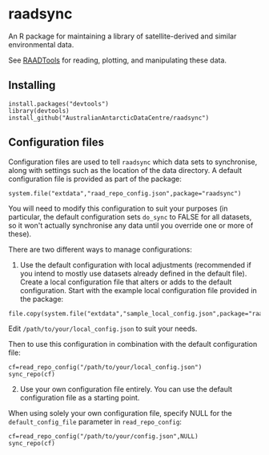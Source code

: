 raadsync
========

An R package for maintaining a library of satellite-derived and similar environmental data.

See [RAADTools](https://github.com/AustralianAntarcticDivision/raadtools) for reading, plotting, and manipulating these data.

## Installing

```{r}
install.packages("devtools")
library(devtools)
install_github("AustralianAntarcticDataCentre/raadsync")
```

## Configuration files

Configuration files are used to tell `raadsync` which data sets to synchronise, along with settings such as the location of the data directory. A default configuration file is provided as part of the package:

```{r}
system.file("extdata","raad_repo_config.json",package="raadsync")
```

You will need to modify this configuration to suit your purposes (in particular, the default configuration sets `do_sync` to FALSE for all datasets, so it won't actually synchronise any data until you override one or more of these).

There are two different ways to manage configurations:

1. Use the default configuration with local adjustments (recommended if you intend to mostly use datasets already defined in the default file). Create a local configuration file that alters or adds to the default configuration. Start with the example local configuration file provided in the package:

  ```{r}
  file.copy(system.file("extdata","sample_local_config.json",package="raadsync"),"/path/to/your/local_config.json")
  ```

  Edit `/path/to/your/local_config.json` to suit your needs.

  Then to use this configuration in combination with the default configuration file:

  ```{r}
  cf=read_repo_config("/path/to/your/local_config.json")
  sync_repo(cf)
  ```


2. Use your own configuration file entirely. You can use the default configuration file as a starting point.

  When using solely your own configuration file, specify NULL for the `default_config_file` parameter in `read_repo_config`:

  ```{r}
  cf=read_repo_config("/path/to/your/config.json",NULL)
  sync_repo(cf)
  ```
